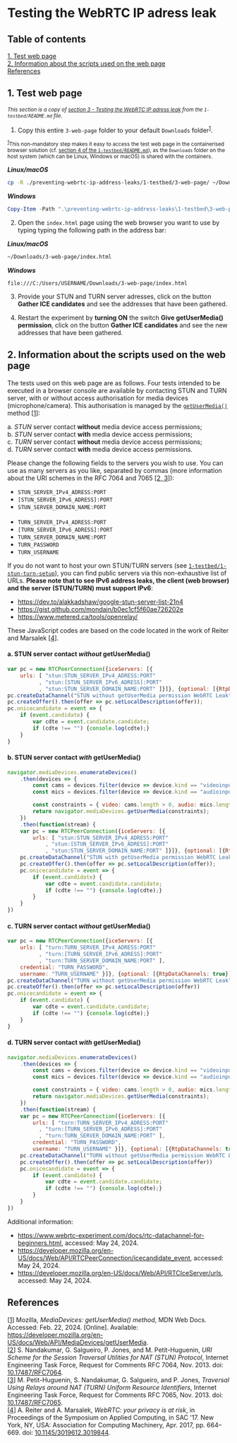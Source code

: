 # Testing the WebRTC IP adress leak

## Table of contents

[1. Test web page](#1-test-web-page)  
[2. Information about the scripts used on the web page](#2-information-about-the-scripts-used-on-the-web-page)  
[References](#references)  

## 1. Test web page

<small><i>This section is a copy of [section 3 - Testing the WebRTC IP adress leak](../README.md#3-testing-the-webrtc-ip-adress-leak) from the `1-testbed/README.md` file.</i></small>

1. Copy this entire `3-web-page` folder to your default `Downloads` folder<sup>[1](#footnote-1)</sup>.

<small id="footnote-1"><sup>[1](#1-test-web-page)</sup>This non-mandatory step makes it easy to access the test web page in the containerised browser solution (cf. [section 4 of the `1-testbed/README.md`](../../README.md#42-containerised-web-browser-solution)), as the `Downloads` folder on the host system (which can be Linux, Windows or macOS) is shared with the containers.</small>

***Linux/macOS***

```bash
cp -R ./preventing-webrtc-ip-address-leaks/1-testbed/3-web-page/ ~/Downloads
```

***Windows***

```powershell
Copy-Item -Path ".\preventing-webrtc-ip-address-leaks\1-testbed\3-web-page\" -Destination "$USERPROFILE\Downloads" -Recurse
```

2. Open the `index.html` page using the web browser you want to use by typing typing the following path in the address bar:

***Linux/macOS***

```bash
~/Downloads/3-web-page/index.html
```

***Windows***

```
file:///C:/Users/USERNAME/Downloads/3-web-page/index.html
```

3. Provide your STUN and TURN server adresses, click on the button **Gather ICE candidates** and see the addresses that have been gathered.

4. Restart the experiment by **turning ON** the switch **Give getUserMedia() permission**, click on the button **Gather ICE candidates** and see the new addresses that have been gathered.

## 2. Information about the scripts used on the web page

The tests used on this web page are as follows. Four tests intended to be executed in a browser console are available by contacting STUN and TURN server, with or without access authorisation for media devices (microphone/camera). This authorisation is managed by the [`getUserMedia()`](https://developer.mozilla.org/en-US/docs/Web/API/MediaDevices/getUserMedia) method [[1](#references)]:

 a. *STUN* server contact **without** media device access permissions;  
 b. *STUN* server contact **with** media device access permissions;  
 c. *TURN* server contact **without** media device access permissions;  
 d. *TURN* server contact **with** media device access permissions.  

Please change the following fields to the servers you wish to use. You can use as many servers as you like, separated by commas (more information about the URI schemes in the RFC 7064 and 7065 [[2, 3](#references)]):
 - `STUN_SERVER_IPv4_ADRESS:PORT`
 - `[STUN_SERVER_IPv6_ADRESS]:PORT`
 - `STUN_SERVER_DOMAIN_NAME:PORT`<br><br>
 - `TURN_SERVER_IPv4_ADRESS:PORT`
 - `[TURN_SERVER_IPv6_ADRESS]:PORT`
 - `TURN_SERVER_DOMAIN_NAME:PORT`
 - `TURN_PASSWORD`
 - `TURN_USERNAME`

If you do not want to host your own STUN/TURN servers (see [`1-testbed/1-stun-turn-setup`](../1-stun-turn-setup/README.md)), you can find public servers via this non-exhaustive list of URLs. **Please note that to see IPv6 address leaks, the client (web browser) and the server (STUN/TURN) must support IPv6**:
 - https://dev.to/alakkadshaw/google-stun-server-list-21n4
 - https://gist.github.com/mondain/b0ec1cf5f60ae726202e
 - https://www.metered.ca/tools/openrelay/

These JavaScript codes are based on the code located in the work of Reiter and Marsalek [[4](#references)].

#### a. STUN server contact *without* getUserMedia()

```js
var pc = new RTCPeerConnection({iceServers: [{
    urls: [ "stun:STUN_SERVER_IPv4_ADRESS:PORT"
          , "stun:[STUN_SERVER_IPv6_ADRESS]:PORT"
          , "stun:STUN_SERVER_DOMAIN_NAME:PORT" ]}]}, {optional: [{RtpDataChannels: true}]});
pc.createDataChannel("STUN without getUserMedia permission WebRTC Leak");
pc.createOffer().then(offer => pc.setLocalDescription(offer));
pc.onicecandidate = event => {
    if (event.candidate) {
        var cdte = event.candidate.candidate;
        if (cdte !== "") {console.log(cdte);}
    }
}
```

#### b. STUN server contact *with* getUserMedia()

```js
navigator.mediaDevices.enumerateDevices()
    .then(devices => {
        const cams = devices.filter(device => device.kind == "videoinput");
        const mics = devices.filter(device => device.kind == "audioinput");

        const constraints = { video: cams.length > 0, audio: mics.length > 0 };
        return navigator.mediaDevices.getUserMedia(constraints);
    })
    .then(function(stream) {
    var pc = new RTCPeerConnection({iceServers: [{
        urls: [ "stun:STUN_SERVER_IPv4_ADRESS:PORT"
            , "stun:[STUN_SERVER_IPv6_ADRESS]:PORT"
            , "stun:STUN_SERVER_DOMAIN_NAME:PORT" ]}]}, {optional: [{RtpDataChannels: true}]});
    pc.createDataChannel("STUN with getUserMedia permission WebRTC Leak");
    pc.createOffer().then(offer => pc.setLocalDescription(offer));
    pc.onicecandidate = event => {
        if (event.candidate) {
            var cdte = event.candidate.candidate;
            if (cdte !== "") {console.log(cdte);}
        }
    }
})
```

#### c. TURN server contact *without* getUserMedia()

```js
var pc = new RTCPeerConnection({iceServers: [{
    urls: [ "turn:TURN_SERVER_IPv4_ADRESS:PORT"
          , "turn:[TURN_SERVER_IPv6_ADRESS]:PORT"
          , "turn:TURN_SERVER_DOMAIN_NAME:PORT" ],
    credential: "TURN_PASSWORD",
    username: "TURN_USERNAME" }]}, {optional: [{RtpDataChannels: true}]});
pc.createDataChannel("TURN without getUserMedia permission WebRTC Leak");
pc.createOffer().then(offer => pc.setLocalDescription(offer))
pc.onicecandidate = event => {
    if (event.candidate) {
        var cdte = event.candidate.candidate;
        if (cdte !== "") {console.log(cdte);}
    }
}
```

#### d. TURN server contact *with* getUserMedia()

```js
navigator.mediaDevices.enumerateDevices()
    .then(devices => {
        const cams = devices.filter(device => device.kind == "videoinput");
        const mics = devices.filter(device => device.kind == "audioinput");

        const constraints = { video: cams.length > 0, audio: mics.length > 0 };
        return navigator.mediaDevices.getUserMedia(constraints);
    })
    .then(function(stream) {
    var pc = new RTCPeerConnection({iceServers: [{
        urls: [ "turn:TURN_SERVER_IPv4_ADRESS:PORT"
          , "turn:[TURN_SERVER_IPv6_ADRESS]:PORT"
          , "turn:TURN_SERVER_DOMAIN_NAME:PORT" ],
        credential: "TURN_PASSWORD",
        username: "TURN_USERNAME" }]}, {optional: [{RtpDataChannels: true}]});
    pc.createDataChannel("TURN without getUserMedia permission WebRTC Leak");
    pc.createOffer().then(offer => pc.setLocalDescription(offer))
    pc.onicecandidate = event => {
        if (event.candidate) {
            var cdte = event.candidate.candidate;
            if (cdte !== "") {console.log(cdte);}
        }
    }
})
```

Additional information: 
 - https://www.webrtc-experiment.com/docs/rtc-datachannel-for-beginners.html, accessed: May 24, 2024.
 - https://developer.mozilla.org/en-US/docs/Web/API/RTCPeerConnection/icecandidate_event, accessed: May 24, 2024.
 - https://developer.mozilla.org/en-US/docs/Web/API/RTCIceServer/urls, accessed: May 24, 2024.


## References

[[1](#2-information-about-the-scripts-used-on-the-web-page)] Mozilla, *MediaDevices: getUserMedia() method*, MDN Web Docs. Accessed: Feb. 22, 2024. [Online]. Available: https://developer.mozilla.org/en-US/docs/Web/API/MediaDevices/getUserMedia.  
[[2](#2-information-about-the-scripts-used-on-the-web-page)] S. Nandakumar, G. Salgueiro, P. Jones, and M. Petit-Huguenin, *URI Scheme for the Session Traversal Utilities for NAT (STUN) Protocol*, Internet Engineering Task Force, Request for Comments RFC 7064, Nov. 2013. doi: [10.17487/RFC7064](https://doi.org/10.17487/RFC7064).  
[[3](#2-information-about-the-scripts-used-on-the-web-page)] M. Petit-Huguenin, S. Nandakumar, G. Salgueiro, and P. Jones, *Traversal Using Relays around NAT (TURN) Uniform Resource Identifiers*, Internet Engineering Task Force, Request for Comments RFC 7065, Nov. 2013. doi: [10.17487/RFC7065](https://doi.org/10.17487/RFC7065).  
[[4](#2-information-about-the-scripts-used-on-the-web-page)] A. Reiter and A. Marsalek, *WebRTC: your privacy is at risk*, in Proceedings of the Symposium on Applied Computing, in SAC '17. New York, NY, USA: Association for Computing Machinery, Apr. 2017, pp. 664–669. doi: [10.1145/3019612.3019844](https://doi.org/10.1145/3019612.3019844).